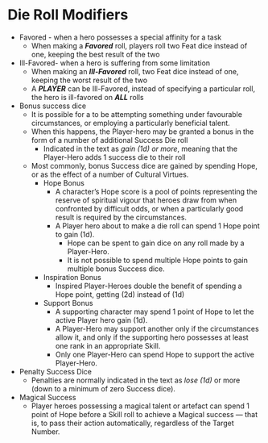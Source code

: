 # Die Roll Modifiers

- Favored - when a hero possesses a special affinity for a task
	- When making a ***Favored*** roll, players roll two Feat dice instead of one, keeping the best result of the two
- Ill-Favored- when a hero is suffering from some limitation
	- When making an ***Ill-Favored*** roll, two Feat dice instead of one, keeping the worst result of the two
	- A ***PLAYER*** can be Ill-Favored, instead of specifying a particular roll, the hero is ill-favored on ***ALL*** rolls
- Bonus success dice
	- It is possible for a to be attempting something  under favourable circumstances, or employing a particularly beneficial talent. 
	- When this happens, the Player-hero may be granted a bonus in the form of a number of additional Success Die roll
		- Indicated in the text as *gain (1d) or more*, meaning that the Player-Hero adds 1 success die to their roll
	- Most commonly, bonus Success dice are gained by spending Hope, or as the effect of a number of Cultural Virtues.
		- Hope Bonus
			- A character’s Hope score is a pool of points representing the reserve of spiritual vigour that heroes draw from when confronted by difficult odds, or when a particularly good result is required by the circumstances.  
			- A Player hero about to make a die roll can spend 1 Hope point to gain (1d).  
				- Hope can be spent to gain dice on any roll made by a Player-Hero. 
				- It is not possible to spend multiple Hope points to gain multiple bonus Success dice.
		- Inspiration Bonus
			- Inspired Player-Heroes double the benefit of spending a Hope point, getting (2d) instead of (1d)
		- Support Bonus
			- A supporting character may spend 1 point of Hope to let the active Player hero gain (1d).
			- A Player-Hero may support another only if the circumstances allow it, and only if the supporting hero possesses at least one rank in an appropriate Skill.
			- Only one Player-Hero can spend Hope to support the active Player-Hero.
- Penalty Success Dice
	- Penalties are normally indicated in the text as *lose (1d)* or more (down to a minimum of zero Success dice).
- Magical Success
	- Player heroes possessing a magical talent or artefact can spend 1 point of Hope before a Skill roll to achieve a Magical success — that is, to pass their action automatically, regardless of the Target Number.